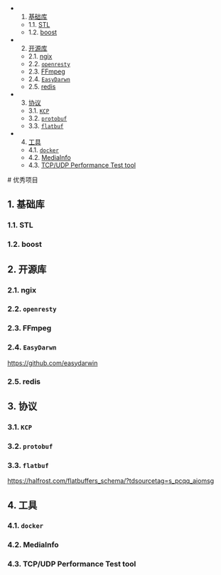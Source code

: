<!-- vscode-markdown-toc -->
* 1. [基础库](#)
	* 1.1. [STL](#STL)
	* 1.2. [boost](#boost)
* 2. [开源库](#-1)
	* 2.1. [ngix](#ngix)
	* 2.2. [ `openresty`](#openresty)
	* 2.3. [FFmpeg](#FFmpeg)
	* 2.4. [`EasyDarwn`](#EasyDarwn)
	* 2.5. [redis](#redis)
* 3. [协议](#-1)
	* 3.1. [`KCP`](#KCP)
	* 3.2. [`protobuf`](#protobuf)
	* 3.3. [`flatbuf`](#flatbuf)
* 4. [工具](#-1)
	* 4.1. [`docker`](#docker)
	* 4.2. [MediaInfo](#MediaInfo)
	* 4.3. [TCP/UDP Performance Test tool](#TCPUDPPerformanceTesttool)

<!-- vscode-markdown-toc-config
	numbering=true
	autoSave=true
	/vscode-markdown-toc-config -->
<!-- /vscode-markdown-toc --># 优秀项目
##  1. <a name=''></a>基础库
###  1.1. <a name='STL'></a>STL
###  1.2. <a name='boost'></a>boost

##  2. <a name='-1'></a>开源库
###  2.1. <a name='ngix'></a>ngix
###  2.2. <a name='openresty'></a> `openresty`
###  2.3. <a name='FFmpeg'></a>FFmpeg
###  2.4. <a name='EasyDarwn'></a>`EasyDarwn`
https://github.com/easydarwin
###  2.5. <a name='redis'></a>redis


##  3. <a name='-1'></a>协议
###  3.1. <a name='KCP'></a>`KCP`
###  3.2. <a name='protobuf'></a>`protobuf`
###  3.3. <a name='flatbuf'></a>`flatbuf`
https://halfrost.com/flatbuffers_schema/?tdsourcetag=s_pcqq_aiomsg

##  4. <a name='-1'></a>工具
###  4.1. <a name='docker'></a>`docker`
###  4.2. <a name='MediaInfo'></a>MediaInfo
###  4.3. <a name='TCPUDPPerformanceTesttool'></a>TCP/UDP Performance Test tool
